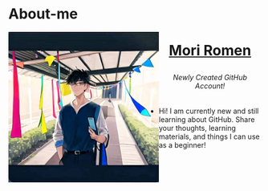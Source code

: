# About-me

<img align="left" width="300" height="300" src = "https://github.com/Kirara-22/About-me/blob/main/images/mee.jpg?raw=true"> 
<h1> <p align = "center"> <a href = "https://www.facebook.com/yuichi.yuichi22/"> Mori Romen </a> </p> </h3> <h6><p align = "center"> Newly Created GitHub Account! </p> </h3> 
<ul>
  <li> Hi! I am currently new and still learning about GitHub. Share your thoughts, learning materials, and things I can use as a beginner! </li>
</ul>
